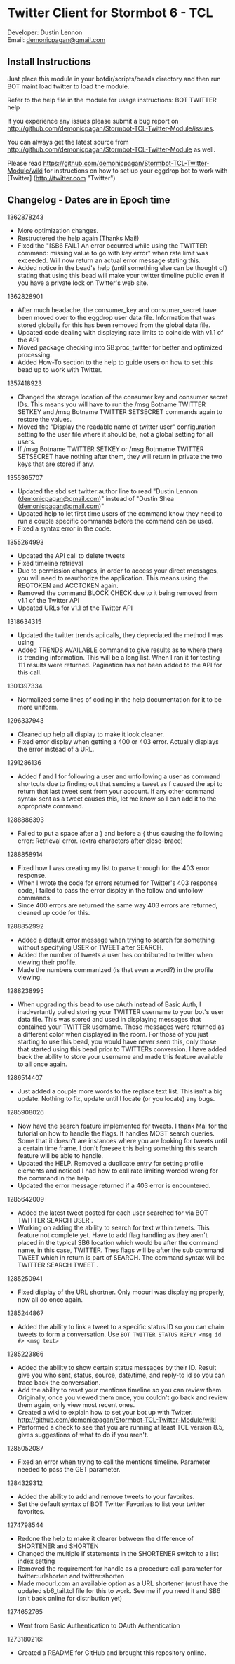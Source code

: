 Twitter Client for Stormbot 6 - TCL
===================================
Developer: Dustin Lennon<br />
Email: <demonicpagan@gmail.com>

Install Instructions
--------------------
Just place this module in your botdir/scripts/beads directory and then run BOT maint load twitter to load the module.

Refer to the help file in the module for usage instructions: BOT TWITTER help

If you experience any issues please submit a bug report on
<http://github.com/demonicpagan/Stormbot-TCL-Twitter-Module/issues>.

You can always get the latest source from <http://github.com/demonicpagan/Stormbot-TCL-Twitter-Module> as well.

Please read <https://github.com/demonicpagan/Stormbot-TCL-Twitter-Module/wiki> for instructions on how to set
up your eggdrop bot to work with [Twitter] (http://twitter.com "Twitter")

Changelog - Dates are in Epoch time
-----------------------------------
1362878243

*	More optimization changes.
*	Restructered the help again (Thanks Mai!)
*	Fixed the "[SB6 FAIL] An error occurred while using the TWITTER command: missing value to go with key error" when rate limit was exceeded. Will now return an actual error message stating this.
*	Added notice in the bead's help (until something else can be thought of) stating that using this bead will make your twitter timeline public even if you have a private lock on Twitter's web site.

1362828901

*	After much headache, the consumer_key and consumer_secret have been moved over to the eggdrop user data file. Information that was stored globally for this has been removed from the global data file.
*	Updated code dealing with displaying rate limits to coincide with v1.1 of the API
*	Moved package checking into SB:proc_twitter for better and optimized processing.
* Added How-To section to the help to guide users on how to set this bead up to work with Twitter.

1357418923

*	Changed the storage location of the consumer key and consumer secret IDs. This means you will have to run the /msg Botname TWITTER SETKEY <consumer key> and 
/msg Botname TWITTER SETSECRET <consumer secret> commands again to restore the values.
*	Moved the "Display the readable name of twitter user" configuration setting to the user file where it should be, not a global setting for all users.
*	If /msg Botname TWITTER SETKEY or /msg Botnname TWITTER SETSECRET have nothing after them, they will return in private the two keys that are stored if any.

1355365707

*	Updated the sbd:set twitter:author line to read "Dustin Lennon (demonicpagan@gmail.com)" instead of "Dustin Shea (demonicpagan@gmail.com)"
*	Updated help to let first time users of the command know they need to run a couple specific commands before the command can be used.
*	Fixed a syntax error in the code.

1355264993

*	Updated the API call to delete tweets
*	Fixed timeline retrieval
*	Due to permission changes, in order to access your direct messages, you will need to reauthorize the application. This means using the REQTOKEN and ACCTOKEN again.
*	Removed the command BLOCK CHECK due to it being removed from v1.1 of the Twitter API
*	Updated URLs for v1.1 of the Twitter API

1318634315

*	Updated the twitter trends api calls, they depreciated the method I was using
*	Added TRENDS AVAILABLE command to give results as to where there is trending information. This will be a long list. When I ran it for testing 111 results were returned.
Pagination has not been added to the API for this call.

1301397334

*	Normalized some lines of coding in the help documentation for it to be more uniform.

1296337943

*	Cleaned up help all display to make it look cleaner.
*	Fixed error display when getting a 400 or 403 error. Actually displays the error instead of a URL.

1291286136

*	Added f and l for following a user and unfollowing a user as command shortcuts due to finding out that sending a tweet as f <screen name> caused 
the api to return that last tweet sent from your account. If any other command syntax sent as a tweet causes this, let me know so I can add it to the 
appropriate command.

1288886393

*	Failed to put a space after a } and before a { thus causing the following error: Retrieval error. (extra characters after close-brace)

1288858914

*	Fixed how I was creating my list to parse through for the 403 error response.
*	When I wrote the code for errors returned for Twitter's 403 response code, I failed to pass the error display in the follow and unfollow commands.
*	Since 400 errors are returned the same way 403 errors are returned, cleaned up code for this.

1288852992

*	Added a default error message when trying to search for something without specifying USER or TWEET after SEARCH.
*	Added the number of tweets a user has contributed to twitter when viewing their profile.
*	Made the numbers commanized (is that even a word?) in the profile viewing.

1288238995

*	When upgrading this bead to use oAuth instead of Basic Auth, I inadvertantly pulled storing your TWITTER username to your bot's user data file.
This was stored and used in displaying messages that contained your TWITTER username. Those messages were returned as a different color when displayed 
in the room. For those of you just starting to use this bead, you would have never seen this, only those that started using this bead prior to TWITTERs
conversion. I have added back the ability to store your username and made this feature available to all once again.

1286514407

*	Just added a couple more words to the replace text list. This isn't a big update. Nothing to fix, update until I locate (or you locate) any bugs.

1285908026

*	Now have the search feature implemented for tweets. I thank Mai for the tutorial on how to handle the flags. It handles MOST search queries. Some 
that it doesn't are instances where you are looking for tweets until a certain time frame. I don't foresee this being something this search feature 
will be able to handle.
*	Updated the HELP. Removed a duplicate entry for setting profile elements and noticed I had how to call rate limiting worded wrong for the command 
in the help.
*	Updated the error message returned if a 403 error is encountered.

1285642009

*	Added the latest tweet posted for each user searched for via BOT TWITTER SEARCH USER <name>.
*	Working on adding the ability to search for text within tweets. This feature not complete yet. Have to add flag handling as they aren't placed
in the typical SB6 location which would be after the command name, in this case, TWITTER. Thes flags will be after the sub command TWEET which in 
return is part of SEARCH. The command syntax will be TWITTER SEARCH TWEET <flags> <query>.

1285250941

*	Fixed display of the URL shortner. Only moourl was displaying properly, now all do once again.

1285244867

*	Added the ability to link a tweet to a specific status ID so you can chain tweets to form a conversation. Use `BOT TWITTER STATUS REPLY <msg id #> <msg text>`

1285223866

*	Added the ability to show certain status messages by their ID. Result give you who sent, status, source, date/time, and reply-to id so
you can trace back the conversation.
*	Add the ability to reset your mentions timeline so you can review them. Originally, once you viewed them once, you couldn't go back and review 
them again, only view most recent ones.
*	Created a wiki to explain how to set your bot up with Twitter. <http://github.com/demonicpagan/Stormbot-TCL-Twitter-Module/wiki>
*	Performed a check to see that you are running at least TCL version 8.5, gives suggestions of what to do if you aren't.

1285052087

*	Fixed an error when trying to call the mentions timeline. Parameter needed to pass the GET parameter.

1284329312

*	Added the ability to add and remove tweets to your favorites.
*	Set the default syntax of BOT Twitter Favorites to list your twitter favorites.

1274798544

*	Redone the help to make it clearer between the difference of SHORTENER and 
SHORTEN
*	Changed the multiple if statements in the SHORTENER switch to a list index 
setting
*	Removed the requirement for handle as a procedure call parameter for 
twitter:urlshorten and twitter:shorten
*	Made moourl.com an available option as a URL shortener (must have the updated 
sb6_tail.tcl file for this to work. See me if you need it and SB6 isn't back 
online for distribution yet)

1274652765

*	Went from Basic Authentication to OAuth Authentication

1273180216:

*	Created a README for GitHub and brought this repository online.
